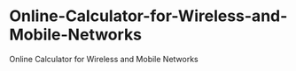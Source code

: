 # Online-Calculator-for-Wireless-and-Mobile-Networks
Online Calculator for Wireless and Mobile Networks
